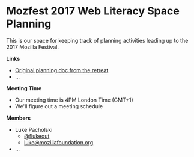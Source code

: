 # Mozfest 2017 Web Literacy Space Planning

This is our space for keeping track of planning activities leading up to the 2017 Mozilla Festival.


**Links**

* [Original planning doc from the retreat](https://docs.google.com/document/d/12rpJ4XkOHL2FTMkNeErBJFk6W-gMaJUd1smwFzlxjMk/edit)
* ...

**Meeting Time**

* Our meeting time is 4PM London Time (GMT+1)
* We'll figure out a meeting schedule

**Members**

* Luke Pacholski
  * [@flukeout](https://github.com/flukeout)
  * [luke@mozillafoundation.org](mailto:luke@mozillafoundation.org)
* ...
